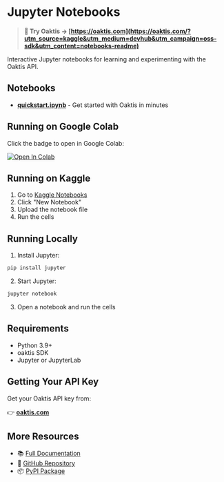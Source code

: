 # Jupyter Notebooks

> **🔗 Try Oaktis → [https://oaktis.com](https://oaktis.com/?utm_source=kaggle&utm_medium=devhub&utm_campaign=oss-sdk&utm_content=notebooks-readme)**

Interactive Jupyter notebooks for learning and experimenting with the Oaktis API.

## Notebooks

- **[quickstart.ipynb](quickstart.ipynb)** - Get started with Oaktis in minutes

## Running on Google Colab

Click the badge to open in Google Colab:

[![Open In Colab](https://colab.research.google.com/assets/colab-badge.svg)](https://colab.research.google.com/github/oaktis/oaktis-sdk/blob/main/notebooks/quickstart.ipynb)

## Running on Kaggle

1. Go to [Kaggle Notebooks](https://www.kaggle.com/code)
2. Click "New Notebook"
3. Upload the notebook file
4. Run the cells

## Running Locally

1. Install Jupyter:

```bash
pip install jupyter
```

2. Start Jupyter:

```bash
jupyter notebook
```

3. Open a notebook and run the cells

## Requirements

- Python 3.9+
- oaktis SDK
- Jupyter or JupyterLab

## Getting Your API Key

Get your Oaktis API key from:

👉 **[oaktis.com](https://oaktis.com/?utm_source=github&utm_medium=devhub&utm_campaign=oss-sdk&utm_content=notebooks-apikey)**

## More Resources

- 📚 [Full Documentation](https://docs.oaktis.com)
- 🐙 [GitHub Repository](https://github.com/Oaktis/Oaktis)
- 📦 [PyPI Package](https://pypi.org/project/oaktis/)
